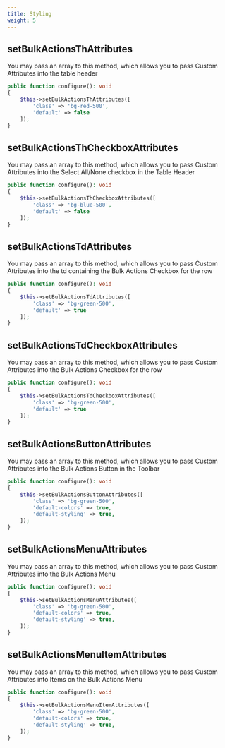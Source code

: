```yaml
---
title: Styling
weight: 5
---
```


## setBulkActionsThAttributes

You may pass an array to this method, which allows you to pass Custom Attributes into the table header

```php
public function configure(): void
{
    $this->setBulkActionsThAttributes([
        'class' => 'bg-red-500',
        'default' => false
    ]);
}
```

## setBulkActionsThCheckboxAttributes

You may pass an array to this method, which allows you to pass Custom Attributes into the Select All/None checkbox in the Table Header

```php
public function configure(): void
{
    $this->setBulkActionsThCheckboxAttributes([
        'class' => 'bg-blue-500',
        'default' => false
    ]);
}
```

## setBulkActionsTdAttributes

You may pass an array to this method, which allows you to pass Custom Attributes into the td containing the Bulk Actions Checkbox for the row

```php
public function configure(): void
{
    $this->setBulkActionsTdAttributes([
        'class' => 'bg-green-500',
        'default' => true
    ]);
}
```

## setBulkActionsTdCheckboxAttributes

You may pass an array to this method, which allows you to pass Custom Attributes into the Bulk Actions Checkbox for the row

```php
public function configure(): void
{
    $this->setBulkActionsTdCheckboxAttributes([
        'class' => 'bg-green-500',
        'default' => true
    ]);
}
```

## setBulkActionsButtonAttributes

You may pass an array to this method, which allows you to pass Custom Attributes into the Bulk Actions Button in the Toolbar

```php
public function configure(): void
{
    $this->setBulkActionsButtonAttributes([
        'class' => 'bg-green-500',
        'default-colors' => true,
        'default-styling' => true,
    ]);
}
```

## setBulkActionsMenuAttributes

You may pass an array to this method, which allows you to pass Custom Attributes into the Bulk Actions Menu

```php
public function configure(): void
{
    $this->setBulkActionsMenuAttributes([
        'class' => 'bg-green-500',
        'default-colors' => true,
        'default-styling' => true,    
    ]);
}
```


## setBulkActionsMenuItemAttributes

You may pass an array to this method, which allows you to pass Custom Attributes into Items on the Bulk Actions Menu

```php
public function configure(): void
{
    $this->setBulkActionsMenuItemAttributes([
        'class' => 'bg-green-500',
        'default-colors' => true,
        'default-styling' => true,    
    ]);
}
```
